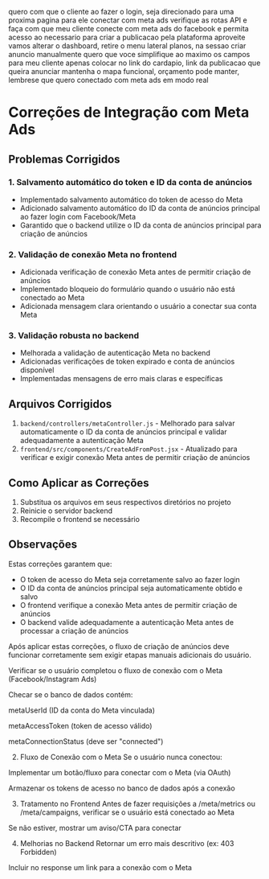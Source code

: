 
quero com que o cliente ao fazer o login, seja direcionado para uma proxima pagina para ele conectar com meta ads 
verifique as rotas API e faça com que meu cliente conecte com meta ads do facebook e permita acesso ao necessario para criar a publicacao pela plataforma
aproveite vamos alterar o dashboard, retire o menu lateral planos, na sessao criar anuncio manualmente quero que voce simplifique ao maximo os campos para meu cliente apenas colocar no link do cardapio, link da publicacao que queira anunciar mantenha o mapa funcional, orçamento pode manter, lembrese que quero conectado com meta ads em modo real 



# Correções de Integração com Meta Ads

## Problemas Corrigidos

### 1. Salvamento automático do token e ID da conta de anúncios
- Implementado salvamento automático do token de acesso do Meta
- Adicionado salvamento automático do ID da conta de anúncios principal ao fazer login com Facebook/Meta
- Garantido que o backend utilize o ID da conta de anúncios principal para criação de anúncios

### 2. Validação de conexão Meta no frontend
- Adicionada verificação de conexão Meta antes de permitir criação de anúncios
- Implementado bloqueio do formulário quando o usuário não está conectado ao Meta
- Adicionada mensagem clara orientando o usuário a conectar sua conta Meta

### 3. Validação robusta no backend
- Melhorada a validação de autenticação Meta no backend
- Adicionadas verificações de token expirado e conta de anúncios disponível
- Implementadas mensagens de erro mais claras e específicas

## Arquivos Corrigidos

1. `backend/controllers/metaController.js` - Melhorado para salvar automaticamente o ID da conta de anúncios principal e validar adequadamente a autenticação Meta
2. `frontend/src/components/CreateAdFromPost.jsx` - Atualizado para verificar e exigir conexão Meta antes de permitir criação de anúncios

## Como Aplicar as Correções

1. Substitua os arquivos em seus respectivos diretórios no projeto
2. Reinicie o servidor backend
3. Recompile o frontend se necessário

## Observações

Estas correções garantem que:
- O token de acesso do Meta seja corretamente salvo ao fazer login
- O ID da conta de anúncios principal seja automaticamente obtido e salvo
- O frontend verifique a conexão Meta antes de permitir criação de anúncios
- O backend valide adequadamente a autenticação Meta antes de processar a criação de anúncios

Após aplicar estas correções, o fluxo de criação de anúncios deve funcionar corretamente sem exigir etapas manuais adicionais do usuário.






Verificar se o usuário completou o fluxo de conexão com o Meta (Facebook/Instagram Ads)

Checar se o banco de dados contém:

metaUserId (ID da conta do Meta vinculada)

metaAccessToken (token de acesso válido)

metaConnectionStatus (deve ser "connected")

2. Fluxo de Conexão com o Meta
Se o usuário nunca conectou:

Implementar um botão/fluxo para conectar com o Meta (via OAuth)

Armazenar os tokens de acesso no banco de dados após a conexão

3. Tratamento no Frontend
Antes de fazer requisições a /meta/metrics ou /meta/campaigns, verificar se o usuário está conectado ao Meta

Se não estiver, mostrar um aviso/CTA para conectar

4. Melhorias no Backend
Retornar um erro mais descritivo (ex: 403 Forbidden)

Incluir no response um link para a conexão com o Meta